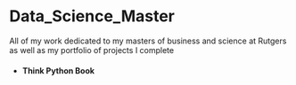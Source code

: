 # Data_Science_Master
All of my work dedicated to my masters of business and science at Rutgers as well as my portfolio of projects I complete

* #### Think Python Book
